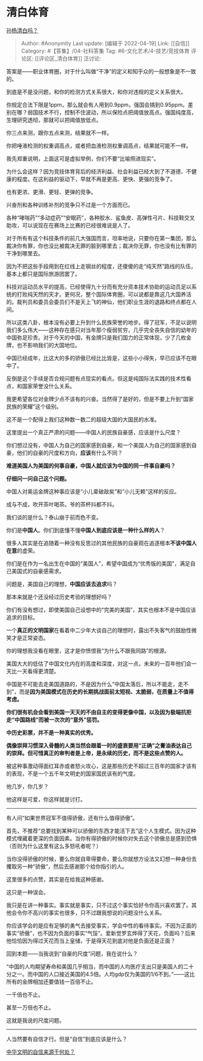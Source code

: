 # 清白体育
[孙杨清白吗？](https://www.zhihu.com/question/375389407/answer/1048049546)

> Author: #Anonymity
> Last update: [编辑于 2022-04-19]
> Link: [[自信]]
> Category: #【答集】/04-社科答集
> Tag: #6-文化艺术/4-技艺/竞技体育
> 评论区: [[评论区_清白体育]]
> 泛讨论:

答案是——职业体育圈，对于什么叫做“干净”的定义和知乎众的一般想象是不一致的。

到底是不是没问题，和你的检测方式关系很大，和你对违规的定义关系很大。

你规定合法下限是1ppm，那么就会有人用到0.9ppm，强国会搞到0.95ppm。差别在哪？弱国技术不行，控制不住波动，所以保险点把阈值放高点。强国纯度高，生理研究透彻，那就可以把阈值放低点。

你三点来测，跟你五点来测，结果就不一样。

你把唾液检测的权重调高点，或者把血液检测权重调高点，结果就可能不一样。

我先郑重说明，上面这可是虚拟举例，你们不要“比喻照进现实”。

为什么会这样？因为竞技体育背后的经济利益、社会利益已经大到了不道德、不健康的程度。在这利益的驱动下，早就不再是更高、更快、更强的竞争了。

也有更浓、更滑、更轻、更弹的竞争。

兴奋剂和各种训练补剂的竞争只不过是一个方面而已。

各种“哮喘药”“多动症药”“安眠药”，各种胶水、鲨鱼皮、高弹性弓片、科技鞋交叉助攻，可以说现在在赛场上比赛的已经很难说是人了。

对于所有有这个科技条件的前几大强国而言，坦率地说，只要你在第一集团，那么裁决你有罪，你也没比被裁决无罪的脏到哪里去；裁决你无罪，你也没有比有罪的干净到哪里去。

因为不把这些手段用到在红线上走钢丝的程度，还傻傻的走“纯天然”路线的队伍，基本上都只是国际旅游团罢了。

科技对运动员水平的提高，已经使得九十分而有充分资本技术协助的运动员足以系统的打败纯天然的天才。更何况，整个国际体育圈，可以说都是靠这几大国养活的。裁判员和委员会委员们不是天上飞的神仙，他们职业生涯的退路和终点都在人间。

所以这类八卦，根本没有必要上升到什么民族荣誉的地步。得了冠军，不足以说明我们多么伟大——这种存在感只对当年那个瘦弱贫穷，几乎完全丧失自信的幼年的中国弥足珍贵。对于今天的中国，有金牌只是我们国力的正常体现，少了几枚金牌，也不影响我们的大国地位。

中国已经成年，比这大的多的骄傲已经比比皆是，这些小小得失，早已应该不在眼中了。

反倒是这个手续是否合规问题有点现实的看点。但这是纯国际法实践的技术性看点，和国家荣誉没什么关系。

我更希望各位对金牌少点不该有的兴奋。当然得了是好的，但是不要上升到“国家民族的荣耀”这个级别。

这不是一个配得上我们这种数一数二的超级大国的大国民的水准。

这里提出一个真正严肃的问题——中国人的民族自豪感，应该是什么尺度？

你们想过没有，中国人为自己的国家感到自豪，和一个美国人为自己的国家感到自豪，他们的自豪的尺度和方向，**应该**有什么不同？

**难道美国人为美国的何事自豪，中国人就应该为中国的同一件事自豪吗？**

**仔细问一问自己这个问题。**

中国人对奥运金牌这种事应该是“小儿辈破敌矣”和“小儿无赖”这样的反应。

成与不成，吹开茶叶喝茶。爷的茶杯抖都不抖。

我们谈的是什么？泰山崩于前而色不变。

你们是**中国人**。你们到底懂不懂**中国人到底应该是一种什么样的人**？

很多人其实是在追随着一种没有反思过的其他民族的自豪观在追逐根本**不该中国人在意**的虚荣。

你们是在作为一名出生在中国的“美国人”，希望中国成为“优秀版的美国”，满足自己美国式的自豪感需求。

问题是，美国自己的理想，**中国应该去追求**吗？

那本来就是个还没经过历史考验的理想好吗？

你们有没有想过，即使美国自己设想中的“完美的美国”，其实也根本不是中国应该追求的目标。

一个**真正的文明国家**在看着中二少年大谈自己的理想时，露出不失客气的鼓励性微笑才是正常姿态。

你的理想我没看在眼里，这才是你愤恨我“为什么不跟我同路”的根源。

美国大大的低估了中国文化内在的高度和深度，对这一点，未来的一百年他们会一天比一天看得更清楚。

中国是不可能去走美国道路的，不是因为什么“中国太落后，所以不能走，走不到”，而是**因为美国模式在历史的长期挑战面前太短视、太脆弱，在质量上不值得考虑。**

**你们很有机会会看到美国一天天的不由自主的变得更像中国，以及因为极端抗拒走“中国路线”而被一次次的“意外”惩罚。**

**中历史彩票，并不是一种真实的优秀。**

**偶像崇拜习惯深入骨髓的人类当然会跟着一时的盛衰要用“正确”之膏油表达自己的崇拜。但可惜真正的审判者是上帝，是永续的历史，而不是这些点赞的人。**

被这种事激动得面红耳赤或者怒火攻心，这是那些历史不超过三百年的国家才该有的表现，不是一个五千年文明史的国家国民该有的气度。

他几岁，你几岁？

他这样是可爱，你这样就是讨打。

---

有人问“如果世界冠军不值得骄傲，还有什么值得骄傲”。

首先，不推荐“总要找到某种可以骄傲的东西才能活下去”这个人生模式。因为这种模式埋藏着更深的负面因素。当你有得骄傲的时候你对失去这个骄傲总是感到恐惧（否则为什么这里有这么多怒吼者呢？）

当你没得骄傲的时候，要么你就自卑得要命，要么你就想方设法又幻想一种身份去攫取另一种“骄傲”，然后去感谢那个给你指引的人。

这里很多的点赞，其实是在给我这种感谢。

这只是一种误会。

我只是在讲一种事实。事实就是事实，只不过这个事实恰好令你高兴喜欢罢了。其他会令你不高兴的事实也很多，只不过跟我想说的问题没什么关系。

你应该学会的是应有足够的勇气去接受事实，学会中性的看待事实。不因为正面的事实“骄傲”，也不因为负面的事实“气馁”。爱新觉罗玄烨得了天花，负面吗？后来他恰恰因为得过天花而当上皇储，于是得天花到底对他是负面还是正面？

回到本题——当我说到“自豪的尺度”问题，我在说什么？

“中国的人均期望寿命和美国几乎相当，而中国的人均医疗支出只是美国人的二十分之一。而中国的人口接近美国的4.5倍。人均gdp仅为美国的1/6不到。”——这比所有的金牌相加还要值钱一百倍不止。

一千倍也不止。

甚至一万倍也不止。

这就是我说的尺度问题。

---

人当然要有自信才行。但是“自信”到底应该是什么？

[中华文明的自信来源于何处？](https://www.zhihu.com/question/269905766/answer/510828072)
